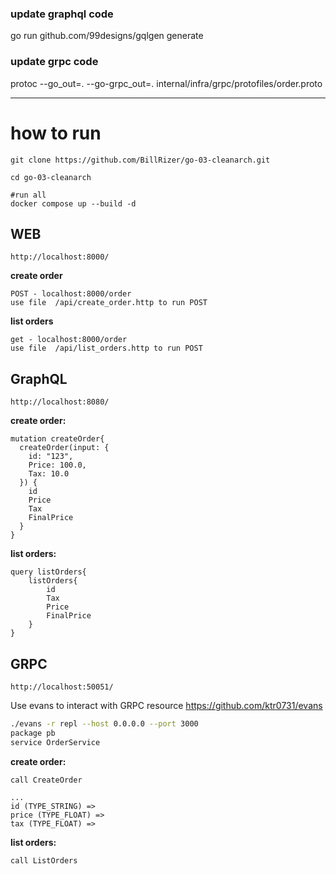 ### update graphql code
go run github.com/99designs/gqlgen generate 

### update grpc code
protoc  --go_out=. --go-grpc_out=. internal/infra/grpc/protofiles/order.proto

----



# how to run
```
git clone https://github.com/BillRizer/go-03-cleanarch.git

cd go-03-cleanarch

#run all 
docker compose up --build -d

```

## WEB
`http://localhost:8000/`

**create order**
```
POST - localhost:8000/order
use file  /api/create_order.http to run POST
```
   
**list orders**
```
get - localhost:8000/order
use file  /api/list_orders.http to run POST
```



## GraphQL  
`http://localhost:8080/`

**create order:**
```
mutation createOrder{
  createOrder(input: {
    id: "123",
    Price: 100.0,
    Tax: 10.0
  }) {
    id
    Price
    Tax
    FinalPrice
  }
}
```

**list orders:**
```
query listOrders{
    listOrders{
        id
        Tax
        Price
        FinalPrice
    }
}
```
 

## GRPC 
`http://localhost:50051/`

Use evans to interact with GRPC resource
https://github.com/ktr0731/evans


```bash 
./evans -r repl --host 0.0.0.0 --port 3000
package pb
service OrderService
```
**create order:**
```
call CreateOrder

...
id (TYPE_STRING) =>
price (TYPE_FLOAT) =>  
tax (TYPE_FLOAT) => 
```

**list orders:**
```
call ListOrders
```



